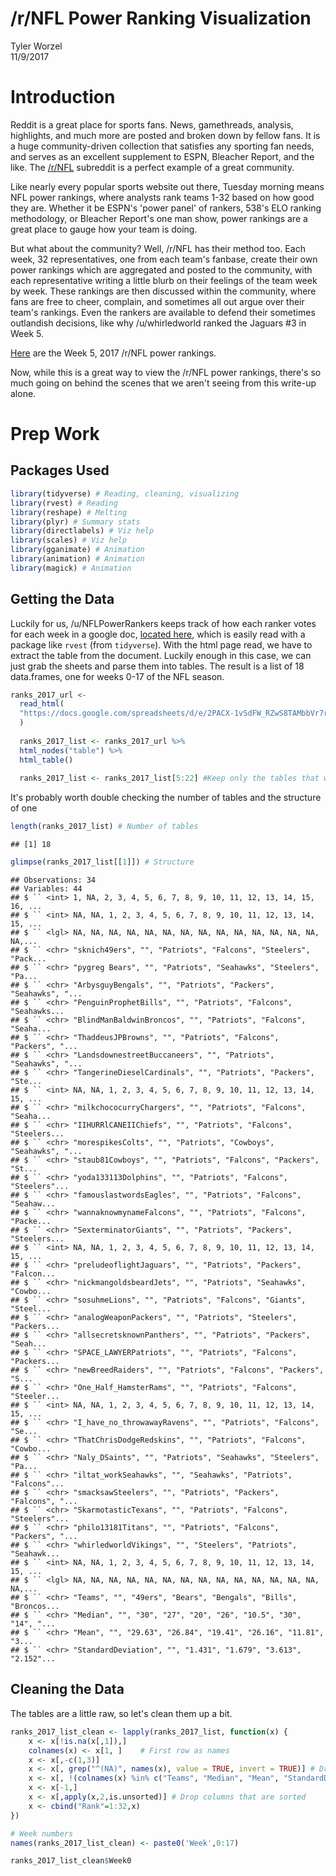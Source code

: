 # /r/NFL Power Ranking Visualization
Tyler Worzel  
11/9/2017  



# Introduction

Reddit is a great place for sports fans. News, gamethreads, analysis, highlights, and much more are posted and broken down by fellow fans. It is a huge community-driven collection that satisfies any sporting fan needs, and serves as an excellent supplement to ESPN, Bleacher Report, and the like. The [/r/NFL](www.reddit.com/r/NFL) subreddit is a perfect example of a great community. 

Like nearly every popular sports website out there, Tuesday morning means NFL power rankings, where analysts rank teams 1-32 based on how good they are. Whether it be ESPN's 'power panel' of rankers, 538's ELO ranking methodology, or Bleacher Report's one man show, power rankings are a great place to gauge how your team is doing. 

But what about the community? Well, /r/NFL has their method too. Each week, 32 representatives, one from each team's fanbase, create their own power rankings which are aggregated and posted to the community, with each representative writing a little blurb on their feelings of the team week by week. These rankings are then discussed within the community, where fans are free to cheer, complain, and sometimes all out argue over their team's rankings. Even the rankers are available to defend their sometimes outlandish decisions, like why /u/whirledworld ranked the Jaguars #3 in Week 5. 

[Here](https://www.reddit.com/r/nfl/comments/75ismt/official_rnfl_week_5_power_rankings/) are the Week 5, 2017 /r/NFL power rankings. 

Now, while this is a great way to view the /r/NFL power rankings, there's so much going on behind the scenes that we aren't seeing from this write-up alone. 


# Prep Work 

## Packages Used


```r
library(tidyverse) # Reading, cleaning, visualizing
library(rvest) # Reading
library(reshape) # Melting
library(plyr) # Summary stats
library(directlabels) # Viz help
library(scales) # Viz help
library(gganimate) # Animation
library(animation) # Animation
library(magick) # Animation
```

## Getting the Data

Luckily for us, /u/NFLPowerRankers keeps track of how each ranker votes for each week in a google doc, [located here](https://docs.google.com/spreadsheets/d/e/2PACX-1vSdFW_RZwS8TAMbbVr7rRkEv5kaRduhU3CiJ1MEkIHUe-X14NykrW9IM5Rw3VE98lg_ZjYhAF-01zKO/pubhtml), which is easily read with a package like `rvest` (from `tidyverse`). With the html page read, we have to extract the table from the document. Luckily enough in this case, we can just grab the sheets and parse them into tables. The result is a list of 18 data.frames, one for weeks 0-17 of the NFL season. 


```r
ranks_2017_url <-
  read_html(
  "https://docs.google.com/spreadsheets/d/e/2PACX-1vSdFW_RZwS8TAMbbVr7rRkEv5kaRduhU3CiJ1MEkIHUe-X14NykrW9IM5Rw3VE98lg_ZjYhAF-01zKO/pubhtml"
  )
  
  ranks_2017_list <- ranks_2017_url %>%
  html_nodes("table") %>%
  html_table() 
  
  ranks_2017_list <- ranks_2017_list[5:22] #Keep only the tables that we need
```

It's probably worth double checking the number of tables and the structure of one


```r
length(ranks_2017_list) # Number of tables
```

```
## [1] 18
```

```r
glimpse(ranks_2017_list[[1]]) # Structure
```

```
## Observations: 34
## Variables: 44
## $ `` <int> 1, NA, 2, 3, 4, 5, 6, 7, 8, 9, 10, 11, 12, 13, 14, 15, 16, ...
## $ `` <int> NA, NA, 1, 2, 3, 4, 5, 6, 7, 8, 9, 10, 11, 12, 13, 14, 15, ...
## $ `` <lgl> NA, NA, NA, NA, NA, NA, NA, NA, NA, NA, NA, NA, NA, NA, NA,...
## $ `` <chr> "sknich49ers", "", "Patriots", "Falcons", "Steelers", "Pack...
## $ `` <chr> "pygreg Bears", "", "Patriots", "Seahawks", "Steelers", "Pa...
## $ `` <chr> "ArbysguyBengals", "", "Patriots", "Packers", "Seahawks", "...
## $ `` <chr> "PenguinProphetBills", "", "Patriots", "Falcons", "Seahawks...
## $ `` <chr> "BlindManBaldwinBroncos", "", "Patriots", "Falcons", "Seaha...
## $ `` <chr> "ThaddeusJPBrowns", "", "Patriots", "Falcons", "Packers", "...
## $ `` <chr> "LandsdownestreetBuccaneers", "", "Patriots", "Seahawks", "...
## $ `` <chr> "TangerineDieselCardinals", "", "Patriots", "Packers", "Ste...
## $ `` <int> NA, NA, 1, 2, 3, 4, 5, 6, 7, 8, 9, 10, 11, 12, 13, 14, 15, ...
## $ `` <chr> "milkchococurryChargers", "", "Patriots", "Falcons", "Seaha...
## $ `` <chr> "IIHURRlCANEIIChiefs", "", "Patriots", "Falcons", "Steelers...
## $ `` <chr> "morespikesColts", "", "Patriots", "Cowboys", "Seahawks", "...
## $ `` <chr> "staub81Cowboys", "", "Patriots", "Falcons", "Packers", "St...
## $ `` <chr> "yoda133113Dolphins", "", "Patriots", "Falcons", "Steelers"...
## $ `` <chr> "famouslastwordsEagles", "", "Patriots", "Falcons", "Seahaw...
## $ `` <chr> "wannaknowmynameFalcons", "", "Patriots", "Falcons", "Packe...
## $ `` <chr> "SexterminatorGiants", "", "Patriots", "Packers", "Steelers...
## $ `` <int> NA, NA, 1, 2, 3, 4, 5, 6, 7, 8, 9, 10, 11, 12, 13, 14, 15, ...
## $ `` <chr> "preludeoflightJaguars", "", "Patriots", "Packers", "Falcon...
## $ `` <chr> "nickmangoldsbeardJets", "", "Patriots", "Seahawks", "Cowbo...
## $ `` <chr> "sosuhmeLions", "", "Patriots", "Falcons", "Giants", "Steel...
## $ `` <chr> "analogWeaponPackers", "", "Patriots", "Steelers", "Packers...
## $ `` <chr> "allsecretsknownPanthers", "", "Patriots", "Packers", "Seah...
## $ `` <chr> "SPACE_LAWYERPatriots", "", "Patriots", "Falcons", "Packers...
## $ `` <chr> "newBreedRaiders", "", "Patriots", "Falcons", "Packers", "S...
## $ `` <chr> "One_Half_HamsterRams", "", "Patriots", "Falcons", "Steeler...
## $ `` <int> NA, NA, 1, 2, 3, 4, 5, 6, 7, 8, 9, 10, 11, 12, 13, 14, 15, ...
## $ `` <chr> "I_have_no_throwawayRavens", "", "Patriots", "Falcons", "Se...
## $ `` <chr> "ThatChrisDodgeRedskins", "", "Patriots", "Falcons", "Cowbo...
## $ `` <chr> "Naly_DSaints", "", "Patriots", "Seahawks", "Steelers", "Pa...
## $ `` <chr> "iltat_workSeahawks", "", "Seahawks", "Patriots", "Falcons"...
## $ `` <chr> "smacksawSteelers", "", "Patriots", "Packers", "Falcons", "...
## $ `` <chr> "SkarmotasticTexans", "", "Patriots", "Falcons", "Steelers"...
## $ `` <chr> "philo13181Titans", "", "Patriots", "Falcons", "Packers", "...
## $ `` <chr> "whirledworldVikings", "", "Steelers", "Patriots", "Seahawk...
## $ `` <int> NA, NA, 1, 2, 3, 4, 5, 6, 7, 8, 9, 10, 11, 12, 13, 14, 15, ...
## $ `` <lgl> NA, NA, NA, NA, NA, NA, NA, NA, NA, NA, NA, NA, NA, NA, NA,...
## $ `` <chr> "Teams", "", "49ers", "Bears", "Bengals", "Bills", "Broncos...
## $ `` <chr> "Median", "", "30", "27", "20", "26", "10.5", "30", "14", "...
## $ `` <chr> "Mean", "", "29.63", "26.84", "19.41", "26.16", "11.81", "3...
## $ `` <chr> "StandardDeviation", "", "1.431", "1.679", "3.613", "2.152"...
```

## Cleaning the Data

The tables are a little raw, so let's clean them up a bit. 


```r
ranks_2017_list_clean <- lapply(ranks_2017_list, function(x) {
    x <- x[!is.na(x[,1]),]
    colnames(x) <- x[1, ]    # First row as names
    x <- x[,-c(1,3)]
    x <- x[, grep("^(NA)", names(x), value = TRUE, invert = TRUE)] # Drop NA columns
    x <- x[, !(colnames(x) %in% c("Teams", "Median", "Mean", "StandardDeviation"))]
    x <- x[-1,]
    x <- x[,apply(x,2,is.unsorted)] # Drop columns that are sorted
    x <- cbind("Rank"=1:32,x)
})

# Week numbers
names(ranks_2017_list_clean) <- paste0('Week',0:17)

ranks_2017_list_clean$Week0
```

<div data-pagedtable="false">
  <script data-pagedtable-source type="application/json">
{"columns":[{"label":["Rank"],"name":[1],"type":["int"],"align":["right"]},{"label":["sknich49ers"],"name":[2],"type":["chr"],"align":["left"]},{"label":["pygreg Bears"],"name":[3],"type":["chr"],"align":["left"]},{"label":["ArbysguyBengals"],"name":[4],"type":["chr"],"align":["left"]},{"label":["PenguinProphetBills"],"name":[5],"type":["chr"],"align":["left"]},{"label":["BlindManBaldwinBroncos"],"name":[6],"type":["chr"],"align":["left"]},{"label":["ThaddeusJPBrowns"],"name":[7],"type":["chr"],"align":["left"]},{"label":["LandsdownestreetBuccaneers"],"name":[8],"type":["chr"],"align":["left"]},{"label":["TangerineDieselCardinals"],"name":[9],"type":["chr"],"align":["left"]},{"label":["milkchococurryChargers"],"name":[10],"type":["chr"],"align":["left"]},{"label":["IIHURRlCANEIIChiefs"],"name":[11],"type":["chr"],"align":["left"]},{"label":["morespikesColts"],"name":[12],"type":["chr"],"align":["left"]},{"label":["staub81Cowboys"],"name":[13],"type":["chr"],"align":["left"]},{"label":["yoda133113Dolphins"],"name":[14],"type":["chr"],"align":["left"]},{"label":["famouslastwordsEagles"],"name":[15],"type":["chr"],"align":["left"]},{"label":["wannaknowmynameFalcons"],"name":[16],"type":["chr"],"align":["left"]},{"label":["SexterminatorGiants"],"name":[17],"type":["chr"],"align":["left"]},{"label":["preludeoflightJaguars"],"name":[18],"type":["chr"],"align":["left"]},{"label":["nickmangoldsbeardJets"],"name":[19],"type":["chr"],"align":["left"]},{"label":["sosuhmeLions"],"name":[20],"type":["chr"],"align":["left"]},{"label":["analogWeaponPackers"],"name":[21],"type":["chr"],"align":["left"]},{"label":["allsecretsknownPanthers"],"name":[22],"type":["chr"],"align":["left"]},{"label":["SPACE_LAWYERPatriots"],"name":[23],"type":["chr"],"align":["left"]},{"label":["newBreedRaiders"],"name":[24],"type":["chr"],"align":["left"]},{"label":["One_Half_HamsterRams"],"name":[25],"type":["chr"],"align":["left"]},{"label":["I_have_no_throwawayRavens"],"name":[26],"type":["chr"],"align":["left"]},{"label":["ThatChrisDodgeRedskins"],"name":[27],"type":["chr"],"align":["left"]},{"label":["Naly_DSaints"],"name":[28],"type":["chr"],"align":["left"]},{"label":["iltat_workSeahawks"],"name":[29],"type":["chr"],"align":["left"]},{"label":["smacksawSteelers"],"name":[30],"type":["chr"],"align":["left"]},{"label":["SkarmotasticTexans"],"name":[31],"type":["chr"],"align":["left"]},{"label":["philo13181Titans"],"name":[32],"type":["chr"],"align":["left"]},{"label":["whirledworldVikings"],"name":[33],"type":["chr"],"align":["left"]}],"data":[{"1":"1","2":"Patriots","3":"Patriots","4":"Patriots","5":"Patriots","6":"Patriots","7":"Patriots","8":"Patriots","9":"Patriots","10":"Patriots","11":"Patriots","12":"Patriots","13":"Patriots","14":"Patriots","15":"Patriots","16":"Patriots","17":"Patriots","18":"Patriots","19":"Patriots","20":"Patriots","21":"Patriots","22":"Patriots","23":"Patriots","24":"Patriots","25":"Patriots","26":"Patriots","27":"Patriots","28":"Patriots","29":"Seahawks","30":"Patriots","31":"Patriots","32":"Patriots","33":"Steelers"},{"1":"2","2":"Falcons","3":"Seahawks","4":"Packers","5":"Falcons","6":"Falcons","7":"Falcons","8":"Seahawks","9":"Packers","10":"Falcons","11":"Falcons","12":"Cowboys","13":"Falcons","14":"Falcons","15":"Falcons","16":"Falcons","17":"Packers","18":"Packers","19":"Seahawks","20":"Falcons","21":"Steelers","22":"Packers","23":"Falcons","24":"Falcons","25":"Falcons","26":"Falcons","27":"Falcons","28":"Seahawks","29":"Patriots","30":"Packers","31":"Falcons","32":"Falcons","33":"Patriots"},{"1":"3","2":"Steelers","3":"Steelers","4":"Seahawks","5":"Seahawks","6":"Seahawks","7":"Packers","8":"Steelers","9":"Steelers","10":"Seahawks","11":"Steelers","12":"Seahawks","13":"Packers","14":"Steelers","15":"Seahawks","16":"Packers","17":"Steelers","18":"Falcons","19":"Cowboys","20":"Giants","21":"Packers","22":"Seahawks","23":"Packers","24":"Packers","25":"Steelers","26":"Seahawks","27":"Cowboys","28":"Steelers","29":"Falcons","30":"Falcons","31":"Steelers","32":"Packers","33":"Seahawks"},{"1":"4","2":"Packers","3":"Packers","4":"Cowboys","5":"Steelers","6":"Packers","7":"Steelers","8":"Falcons","9":"Raiders","10":"Raiders","11":"Packers","12":"Falcons","13":"Steelers","14":"Packers","15":"Packers","16":"Seahawks","17":"Falcons","18":"Raiders","19":"Falcons","20":"Steelers","21":"Falcons","22":"Cowboys","23":"Cowboys","24":"Steelers","25":"Cowboys","26":"Packers","27":"Chiefs","28":"Packers","29":"Cowboys","30":"Steelers","31":"Packers","32":"Cowboys","33":"Giants"},{"1":"5","2":"Cowboys","3":"Falcons","4":"Steelers","5":"Packers","6":"Steelers","7":"Cowboys","8":"Packers","9":"Falcons","10":"Cowboys","11":"Seahawks","12":"Raiders","13":"Seahawks","14":"Cowboys","15":"Steelers","16":"Cowboys","17":"Cowboys","18":"Steelers","19":"Packers","20":"Seahawks","21":"Cowboys","22":"Falcons","23":"Steelers","24":"Cowboys","25":"Seahawks","26":"Cowboys","27":"Raiders","28":"Cowboys","29":"Packers","30":"Giants","31":"Cowboys","32":"Seahawks","33":"Eagles"},{"1":"6","2":"Chiefs","3":"Raiders","4":"Chiefs","5":"Giants","6":"Giants","7":"Seahawks","8":"Raiders","9":"Giants","10":"Steelers","11":"Chiefs","12":"Steelers","13":"Cowboys","14":"Seahawks","15":"Raiders","16":"Chiefs","17":"Seahawks","18":"Seahawks","19":"Raiders","20":"Packers","21":"Raiders","22":"Raiders","23":"Seahawks","24":"Raiders","25":"Packers","26":"Steelers","27":"Packers","28":"Raiders","29":"Steelers","30":"Cowboys","31":"Raiders","32":"Raiders","33":"Chiefs"},{"1":"7","2":"Seahawks","3":"Chiefs","4":"Falcons","5":"Cowboys","6":"Cowboys","7":"Raiders","8":"Cowboys","9":"Seahawks","10":"Packers","11":"Raiders","12":"Packers","13":"Raiders","14":"Raiders","15":"Cowboys","16":"Steelers","17":"Chiefs","18":"Cowboys","19":"Steelers","20":"Raiders","21":"Seahawks","22":"Chiefs","23":"Raiders","24":"Seahawks","25":"Raiders","26":"Chiefs","27":"Seahawks","28":"Giants","29":"Raiders","30":"Seahawks","31":"Seahawks","32":"Steelers","33":"Falcons"},{"1":"8","2":"Raiders","3":"Cowboys","4":"Raiders","5":"Raiders","6":"Raiders","7":"Chiefs","8":"Chiefs","9":"Cowboys","10":"Chiefs","11":"Cowboys","12":"Chiefs","13":"Giants","14":"Chiefs","15":"Chiefs","16":"Raiders","17":"Giants","18":"Chiefs","19":"Chiefs","20":"Panthers","21":"Chiefs","22":"Cardinals","23":"Giants","24":"Chiefs","25":"Chiefs","26":"Raiders","27":"Steelers","28":"Chiefs","29":"Titans","30":"Raiders","31":"Chiefs","32":"Chiefs","33":"Titans"},{"1":"9","2":"Broncos","3":"Broncos","4":"Broncos","5":"Chiefs","6":"Chiefs","7":"Giants","8":"Broncos","9":"Chiefs","10":"Titans","11":"Ravens","12":"Vikings","13":"Ravens","14":"Broncos","15":"Giants","16":"Cardinals","17":"Raiders","18":"Giants","19":"Broncos","20":"Cowboys","21":"Giants","22":"Steelers","23":"Chiefs","24":"Giants","25":"Cardinals","26":"Giants","27":"Lions","28":"Falcons","29":"Broncos","30":"Chiefs","31":"Giants","32":"Giants","33":"Cowboys"},{"1":"10","2":"Panthers","3":"Cardinals","4":"Giants","5":"Broncos","6":"Lions","7":"Broncos","8":"Giants","9":"Cardinals","10":"Ravens","11":"Vikings","12":"Lions","13":"Bengals","14":"Cardinals","15":"Broncos","16":"Giants","17":"Broncos","18":"Titans","19":"Giants","20":"Chiefs","21":"Titans","22":"Titans","23":"Broncos","24":"Broncos","25":"Giants","26":"Bengals","27":"Giants","28":"Broncos","29":"Buccaneers","30":"Lions","31":"Broncos","32":"Broncos","33":"Packers"},{"1":"11","2":"Giants","3":"Giants","4":"Cardinals","5":"Buccaneers","6":"Titans","7":"Titans","8":"Texans","9":"Buccaneers","10":"Panthers","11":"Buccaneers","12":"Broncos","13":"Cardinals","14":"Panthers","15":"Cardinals","16":"Broncos","17":"Lions","18":"Texans","19":"Lions","20":"Buccaneers","21":"Broncos","22":"Giants","23":"Cardinals","24":"Titans","25":"Titans","26":"Ravens","27":"Texans","28":"Cardinals","29":"Chiefs","30":"Titans","31":"Titans","32":"Panthers","33":"Raiders"},{"1":"12","2":"Buccaneers","3":"Titans","4":"Panthers","5":"Titans","6":"Broncos","7":"Lions","8":"Buccaneers","9":"Broncos","10":"Buccaneers","11":"Eagles","12":"Titans","13":"Chiefs","14":"Titans","15":"Titans","16":"Buccaneers","17":"Titans","18":"Broncos","19":"Titans","20":"Titans","21":"Texans","22":"Lions","23":"Buccaneers","24":"Cardinals","25":"Broncos","26":"Redskins","27":"Buccaneers","28":"Titans","29":"Giants","30":"Panthers","31":"Texans","32":"Buccaneers","33":"Ravens"},{"1":"13","2":"Titans","3":"Panthers","4":"Titans","5":"Lions","6":"Dolphins","7":"Cardinals","8":"Titans","9":"Titans","10":"Broncos","11":"Lions","12":"Colts","13":"Broncos","14":"Giants","15":"Buccaneers","16":"Titans","17":"Texans","18":"Cardinals","19":"Cardinals","20":"Eagles","21":"Cardinals","22":"Dolphins","23":"Panthers","24":"Texans","25":"Buccaneers","26":"Titans","27":"Titans","28":"Eagles","29":"Texans","30":"Broncos","31":"Cardinals","32":"Lions","33":"Panthers"},{"1":"14","2":"Cardinals","3":"Eagles","4":"Bengals","5":"Cardinals","6":"Texans","7":"Panthers","8":"Cardinals","9":"Panthers","10":"Lions","11":"Titans","12":"Texans","13":"Texans","14":"Texans","15":"Eagles","16":"Bengals","17":"Buccaneers","18":"Buccaneers","19":"Texans","20":"Broncos","21":"Panthers","22":"Buccaneers","23":"Titans","24":"Panthers","25":"Colts","26":"Panthers","27":"Ravens","28":"Texans","29":"Cardinals","30":"Buccaneers","31":"Panthers","32":"Cardinals","33":"Chargers"},{"1":"15","2":"Lions","3":"Texans","4":"Vikings","5":"Texans","6":"Panthers","7":"Texans","8":"Panthers","9":"Vikings","10":"Dolphins","11":"Panthers","12":"Cardinals","13":"Buccaneers","14":"Lions","15":"Texans","16":"Panthers","17":"Ravens","18":"Lions","19":"Vikings","20":"Ravens","21":"Buccaneers","22":"Texans","23":"Eagles","24":"Buccaneers","25":"Texans","26":"Saints","27":"Broncos","28":"Buccaneers","29":"Panthers","30":"Redskins","31":"Lions","32":"Titans","33":"Redskins"},{"1":"16","2":"Texans","3":"Vikings","4":"Lions","5":"Ravens","6":"Redskins","7":"Eagles","8":"Eagles","9":"Eagles","10":"Cardinals","11":"Broncos","12":"Buccaneers","13":"Eagles","14":"Eagles","15":"Panthers","16":"Lions","17":"Eagles","18":"Panthers","19":"Panthers","20":"Lions","21":"Lions","22":"Redskins","23":"Texans","24":"Lions","25":"Eagles","26":"Colts","27":"Cardinals","28":"Saints","29":"Eagles","30":"Cardinals","31":"Buccaneers","32":"Redskins","33":"Vikings"},{"1":"17","2":"Bengals","3":"Buccaneers","4":"Texans","5":"Bengals","6":"Ravens","7":"Ravens","8":"Vikings","9":"Texans","10":"Vikings","11":"Bengals","12":"Giants","13":"Redskins","14":"Ravens","15":"Vikings","16":"Redskins","17":"Cardinals","18":"Eagles","19":"Buccaneers","20":"Vikings","21":"Eagles","22":"Eagles","23":"Lions","24":"Eagles","25":"Panthers","26":"Eagles","27":"Redskins","28":"Panthers","29":"Bengals","30":"Dolphins","31":"Eagles","32":"Eagles","33":"Dolphins"},{"1":"18","2":"Vikings","3":"Redskins","4":"Redskins","5":"Redskins","6":"Eagles","7":"Vikings","8":"Lions","9":"Ravens","10":"Giants","11":"Saints","12":"Panthers","13":"Panthers","14":"Dolphins","15":"Colts","16":"Saints","17":"Vikings","18":"Ravens","19":"Redskins","20":"Texans","21":"Redskins","22":"Broncos","23":"Bengals","24":"Ravens","25":"Lions","26":"Vikings","27":"Vikings","28":"Bengals","29":"Lions","30":"Texans","31":"Redskins","32":"Texans","33":"Bills"},{"1":"19","2":"Redskins","3":"Ravens","4":"Eagles","5":"Eagles","6":"Buccaneers","7":"Redskins","8":"Redskins","9":"Dolphins","10":"Bengals","11":"Colts","12":"Ravens","13":"Saints","14":"Buccaneers","15":"Lions","16":"Vikings","17":"Redskins","18":"Bengals","19":"Ravens","20":"Chargers","21":"Ravens","22":"Vikings","23":"Ravens","24":"Redskins","25":"Vikings","26":"Broncos","27":"Bengals","28":"Vikings","29":"Ravens","30":"Ravens","31":"Ravens","32":"Vikings","33":"Jaguars"},{"1":"20","2":"Eagles","3":"Colts","4":"Dolphins","5":"Panthers","6":"Cardinals","7":"Bengals","8":"Bengals","9":"Lions","10":"Eagles","11":"Giants","12":"Redskins","13":"Dolphins","14":"Vikings","15":"Redskins","16":"Ravens","17":"Bengals","18":"Dolphins","19":"Bengals","20":"Dolphins","21":"Bengals","22":"Saints","23":"Redskins","24":"Vikings","25":"Saints","26":"Cardinals","27":"Saints","28":"Lions","29":"Vikings","30":"Bengals","31":"Vikings","32":"Bengals","33":"Cardinals"},{"1":"21","2":"Ravens","3":"Lions","4":"Ravens","5":"Dolphins","6":"Vikings","7":"Dolphins","8":"Ravens","9":"Redskins","10":"Colts","11":"Texans","12":"Bengals","13":"Titans","14":"Bengals","15":"Ravens","16":"Eagles","17":"Panthers","18":"Redskins","19":"Eagles","20":"Saints","21":"Vikings","22":"Ravens","23":"Colts","24":"Bengals","25":"Redskins","26":"Chargers","27":"Panthers","28":"Redskins","29":"Redskins","30":"Eagles","31":"Saints","32":"Dolphins","33":"Buccaneers"},{"1":"22","2":"Dolphins","3":"Saints","4":"Buccaneers","5":"Saints","6":"Saints","7":"Saints","8":"Colts","9":"Bengals","10":"Saints","11":"Chargers","12":"Eagles","13":"Colts","14":"Redskins","15":"Saints","16":"Chargers","17":"Dolphins","18":"Vikings","19":"Dolphins","20":"Bengals","21":"Saints","22":"Chargers","23":"Vikings","24":"Dolphins","25":"Bengals","26":"Lions","27":"Rams","28":"Dolphins","29":"Dolphins","30":"Saints","31":"Bengals","32":"Saints","33":"Saints"},{"1":"23","2":"Colts","3":"Bengals","4":"Saints","5":"Vikings","6":"Chargers","7":"Colts","8":"Chargers","9":"Saints","10":"Texans","11":"Redskins","12":"Dolphins","13":"Lions","14":"Saints","15":"Chargers","16":"Dolphins","17":"Chargers","18":"Saints","19":"Bears","20":"Cardinals","21":"Dolphins","22":"Panthers","23":"Saints","24":"Saints","25":"Ravens","26":"Buccaneers","27":"Bills","28":"Ravens","29":"Saints","30":"Bears","31":"Dolphins","32":"Ravens","33":"Broncos"},{"1":"24","2":"Saints","3":"Chargers","4":"Colts","5":"Chargers","6":"Colts","7":"Chargers","8":"Dolphins","9":"Colts","10":"Redskins","11":"Cardinals","12":"Saints","13":"Chargers","14":"Colts","15":"Bengals","16":"Bills","17":"Colts","18":"Colts","19":"Colts","20":"Redskins","21":"Bears","22":"Bears","23":"Chargers","24":"Colts","25":"Dolphins","26":"Dolphins","27":"Eagles","28":"Chargers","29":"Chargers","30":"Vikings","31":"Chargers","32":"Chargers","33":"Bengals"},{"1":"25","2":"Chargers","3":"Dolphins","4":"Chargers","5":"Bills","6":"Bengals","7":"Bills","8":"Saints","9":"Chargers","10":"Bills","11":"Dolphins","12":"Chargers","13":"Vikings","14":"Chargers","15":"Dolphins","16":"Texans","17":"Bills","18":"Chargers","19":"Saints","20":"Colts","21":"Chargers","22":"Bengals","23":"Dolphins","24":"Chargers","25":"Bills","26":"Texans","27":"Jets","28":"Colts","29":"Bills","30":"Chargers","31":"Colts","32":"Bills","33":"Colts"},{"1":"26","2":"Bills","3":"Bears","4":"Bills","5":"Rams","6":"Rams","7":"Rams","8":"Bills","9":"Bears","10":"Chargers","11":"Rams","12":"Jaguars","13":"49ers","14":"Bills","15":"Bills","16":"Colts","17":"Saints","18":"Bills","19":"Chargers","20":"Bears","21":"Colts","22":"Bills","23":"Bears","24":"Bills","25":"Chargers","26":"Bears","27":"Chargers","28":"Jaguars","29":"Colts","30":"Bills","31":"Bears","32":"Colts","33":"Lions"},{"1":"27","2":"49ers","3":"Bills","4":"Rams","5":"Bears","6":"Bills","7":"Bears","8":"Jaguars","9":"Rams","10":"Jaguars","11":"Bears","12":"Bills","13":"Bears","14":"Bears","15":"Rams","16":"Bears","17":"Bears","18":"Rams","19":"Jaguars","20":"Jaguars","21":"Bills","22":"Rams","23":"49ers","24":"Bears","25":"Bears","26":"Bills","27":"Bears","28":"Browns","29":"Bears","30":"Jaguars","31":"Bills","32":"Bears","33":"Bears"},{"1":"28","2":"Bears","3":"Rams","4":"Bears","5":"Jets","6":"Jaguars","7":"Jaguars","8":"Bears","9":"49ers","10":"Rams","11":"Bills","12":"Bears","13":"Bills","14":"49ers","15":"Bears","16":"Rams","17":"Rams","18":"Bears","19":"Bills","20":"Rams","21":"Jaguars","22":"Colts","23":"Rams","24":"Rams","25":"Jaguars","26":"49ers","27":"Colts","28":"Bills","29":"Rams","30":"49ers","31":"Rams","32":"Rams","33":"Texans"},{"1":"29","2":"Jaguars","3":"Jaguars","4":"Browns","5":"Colts","6":"49ers","7":"Browns","8":"Rams","9":"Jaguars","10":"Bears","11":"49ers","12":"Browns","13":"Jets","14":"Rams","15":"Jaguars","16":"49ers","17":"Jaguars","18":"49ers","19":"Browns","20":"Bills","21":"Rams","22":"49ers","23":"Bills","24":"Jaguars","25":"Browns","26":"Browns","27":"Dolphins","28":"Rams","29":"Browns","30":"Browns","31":"Jaguars","32":"Jaguars","33":"49ers"},{"1":"30","2":"Browns","3":"Browns","4":"Jaguars","5":"Jaguars","6":"Browns","7":"49ers","8":"Browns","9":"Jets","10":"49ers","11":"Browns","12":"49ers","13":"Rams","14":"Browns","15":"Browns","16":"Jaguars","17":"Browns","18":"Browns","19":"49ers","20":"49ers","21":"Browns","22":"Browns","23":"Jaguars","24":"Browns","25":"49ers","26":"Rams","27":"Jaguars","28":"Bears","29":"49ers","30":"Rams","31":"Browns","32":"49ers","33":"Browns"},{"1":"31","2":"Rams","3":"49ers","4":"49ers","5":"49ers","6":"Bears","7":"Jets","8":"49ers","9":"Bills","10":"Browns","11":"Jaguars","12":"Rams","13":"Browns","14":"Jaguars","15":"49ers","16":"Browns","17":"49ers","18":"Jets","19":"Rams","20":"Browns","21":"49ers","22":"Jaguars","23":"Browns","24":"49ers","25":"Rams","26":"Jaguars","27":"49ers","28":"Jets","29":"Jaguars","30":"Colts","31":"49ers","32":"Browns","33":"Rams"},{"1":"32","2":"Jets","3":"Jets","4":"Jets","5":"Browns","6":"Jets","7":"Buccaneers","8":"Jets","9":"Browns","10":"Jets","11":"Jets","12":"Jets","13":"Jaguars","14":"Jets","15":"Jets","16":"Jets","17":"Jets","18":"Jaguars","19":"Jets","20":"Jets","21":"Jets","22":"Jets","23":"Jets","24":"Jets","25":"Jets","26":"Jets","27":"Browns","28":"49ers","29":"Jets","30":"Jets","31":"Jets","32":"Jets","33":"Jets"}],"options":{"columns":{"min":{},"max":[10]},"rows":{"min":[10],"max":[10]},"pages":{}}}
  </script>
</div>

